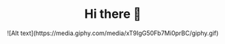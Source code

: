 <div align="center">
  <h1>
    Hi there 👋
  </h1>
</div>


<div align="center">
 ![Alt text](https://media.giphy.com/media/xT9IgG50Fb7Mi0prBC/giphy.gif)
</div>
